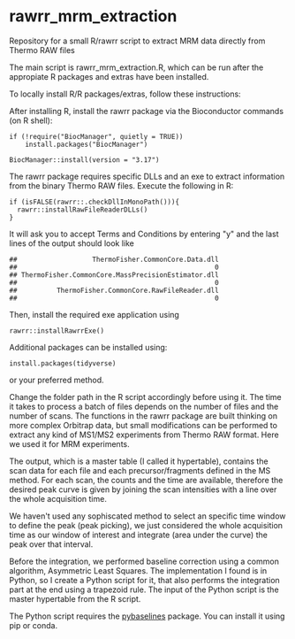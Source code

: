 # rawrr_mrm_extraction
Repository for a small R/rawrr script to extract MRM data directly from Thermo RAW files

The main script is rawrr_mrm_extraction.R, which can be run after the appropiate R packages and extras have been installed.

To locally install R/R packages/extras, follow these instructions:

After installing R, install the rawrr package via the Bioconductor commands (on R shell):
```
if (!require("BiocManager", quietly = TRUE))
    install.packages("BiocManager")
    
BiocManager::install(version = "3.17")
```

The rawrr package requires specific DLLs and an exe to extract information from the binary Thermo RAW files. Execute the following in R:

```
if (isFALSE(rawrr::.checkDllInMonoPath())){
  rawrr::installRawFileReaderDLLs()
}
```
It will ask you to accept Terms and Conditions by entering "y" and the last lines of the output should look like

```
##                   ThermoFisher.CommonCore.Data.dll 
##                                                  0 
## ThermoFisher.CommonCore.MassPrecisionEstimator.dll 
##                                                  0 
##          ThermoFisher.CommonCore.RawFileReader.dll 
##                                                  0
```
Then, install the required exe application using 
```
rawrr::installRawrrExe()
```
Additional packages can be installed using:
```
install.packages(tidyverse)
```
or your preferred method.


Change the folder path in the R script accordingly before using it. The time it takes to process a batch of files depends on the number of files and the number of scans. The functions in the rawrr package are built thinking on more complex Orbitrap data, but small modifications can be performed to extract any kind of MS1/MS2 experiments from Thermo RAW format. Here we used it for MRM experiments. 

The output, which is a master table (I called it hypertable), contains the scan data for each file and each precursor/fragments defined in the MS method. For each scan, the counts and the time are available, therefore the desired peak curve is given by joining the scan intensities with a line over the whole acquisition time.

We haven't used any sophiscated method to select an specific time window to define the peak (peak picking), we just considered the whole acquisition time as our window of interest and integrate (area under the curve) the peak over that interval.

Before the integration, we performed baseline correction using a common algorithm, Asymmetric Least Squares. The implementation I found is in Python, so I create a Python script for it, that also performs the integration part at the end using a trapezoid rule. The input of the Python script is the master hypertable from the R script.

The Python script requires the [pybaselines](https://pybaselines.readthedocs.io/en/latest/) package. You can install it using pip or conda.


